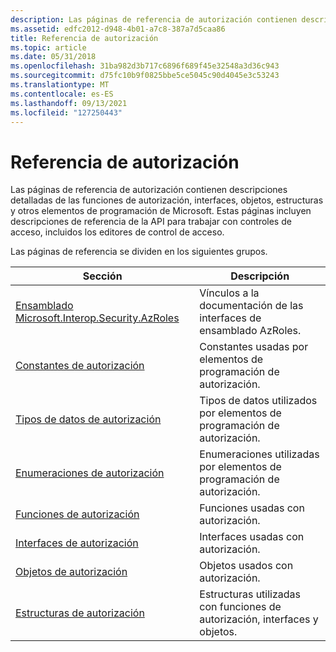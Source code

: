 ```yaml
---
description: Las páginas de referencia de autorización contienen descripciones detalladas de las funciones de autorización, interfaces, objetos, estructuras y otros elementos de programación de Microsoft.
ms.assetid: edfc2012-d948-4b01-a7c8-387a7d5caa86
title: Referencia de autorización
ms.topic: article
ms.date: 05/31/2018
ms.openlocfilehash: 31ba982d3b717c6896f689f45e32548a3d36c943
ms.sourcegitcommit: d75fc10b9f0825bbe5ce5045c90d4045e3c53243
ms.translationtype: MT
ms.contentlocale: es-ES
ms.lasthandoff: 09/13/2021
ms.locfileid: "127250443"
---
```

# <a name="authorization-reference"></a>Referencia de autorización

Las páginas de referencia de autorización contienen descripciones detalladas de las funciones de autorización, interfaces, objetos, estructuras y otros elementos de programación de Microsoft. Estas páginas incluyen descripciones de referencia de la API para trabajar con controles de acceso, incluidos los editores de control de acceso.

Las páginas de referencia se dividen en los siguientes grupos.

| Sección                                                                                        | Descripción                                                            |
|------------------------------------------------------------------------------------------------|------------------------------------------------------------------------|
| [Ensamblado Microsoft.Interop.Security.AzRoles](microsoft-interop-security-azroles-assembly.md) | Vínculos a la documentación de las interfaces de ensamblado AzRoles.            |
| [Constantes de autorización](authorization-constants.md)                                         | Constantes usadas por elementos de programación de autorización.                  |
| [Tipos de datos de autorización](authorization-data-types.md)                                       | Tipos de datos utilizados por elementos de programación de autorización.                 |
| [Enumeraciones de autorización](authorization-enumerations.md)                                   | Enumeraciones utilizadas por elementos de programación de autorización.               |
| [Funciones de autorización](authorization-functions.md)                                         | Funciones usadas con autorización.                                     |
| [Interfaces de autorización](authorization-interfaces.md)                                       | Interfaces usadas con autorización.                                    |
| [Objetos de autorización](authorization-objects.md)                                             | Objetos usados con autorización.                                       |
| [Estructuras de autorización](authorization-structures.md)                                       | Estructuras utilizadas con funciones de autorización, interfaces y objetos. |



 

 

 



